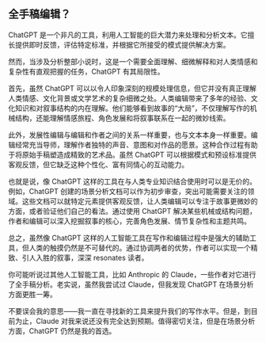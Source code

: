 ## 全手稿编辑？

ChatGPT 是一个非凡的工具，利用人工智能的巨大潜力来处理和分析文本。它擅长提供即时反馈，评估特定标准，并根据它所接受的模式提供解决方案。

然而，当涉及分析整部小说时，这是一个需要全面理解、细微解释和对人类情感和复杂性有直观把握的任务，ChatGPT 有其局限性。

首先，虽然 ChatGPT 可以以令人印象深刻的规模处理信息，但它并没有真正理解人类情感、文化背景或文学艺术的复杂细微之处。人类编辑带来了多年的经验、文化知识和对叙事结构的内在理解。他们能够看到故事的“大局”，不仅理解写作的机械结构，还能理解情感旅程、角色发展和将叙事联系在一起的微妙线索。

此外，发展性编辑与编辑和作者之间的关系一样重要，也与文本本身一样重要。编辑经常充当导师，理解作者独特的声音、意图和对作品的愿景。这种合作过程有助于将原始手稿塑造成精致的艺术品。虽然 ChatGPT 可以根据模式和预设标准提供客观反馈，但它缺乏这种个性化、富有同情心的互动能力。

也就是说，像 ChatGPT 这样的工具在与人类专业知识结合使用时可以是无价的。例如，ChatGPT 创建的场景分析文档可以作为初步审查，突出可能需要关注的领域。这些文档可以就特定元素提供客观反馈，让人类编辑可以专注于故事更微妙的方面，或者验证他们自己的看法。通过使用 ChatGPT 解决某些机械或结构问题，作者和编辑可以深入挖掘叙事的核心，完善角色发展、情节复杂性和主题共鸣。

总之，虽然像 ChatGPT 这样的人工智能工具在写作和编辑过程中是强大的辅助工具，但人类的触摸仍然是不可替代的。通过协调两者的优势，作者可以实现一个精致、引人入胜的叙事，深深 resonates 读者。

你可能听说过其他人工智能工具，比如 Anthropic 的 Claude，一些作者对它进行了全手稿分析。老实说，虽然我尝试过 Claude，但我发现 ChatGPT 在场景分析方面更胜一筹。

不要误会我的意思——我一直在寻找新的工具来提升我们的写作水平。但是，到目前为止，Claude 对我来说还没有完全达到预期。值得密切关注，但是在场景分析方面，ChatGPT 仍然是我的首选。
